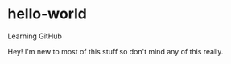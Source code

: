 # hello-world
Learning GitHub

Hey!
I'm new to most of this stuff so don't mind any of this really.

